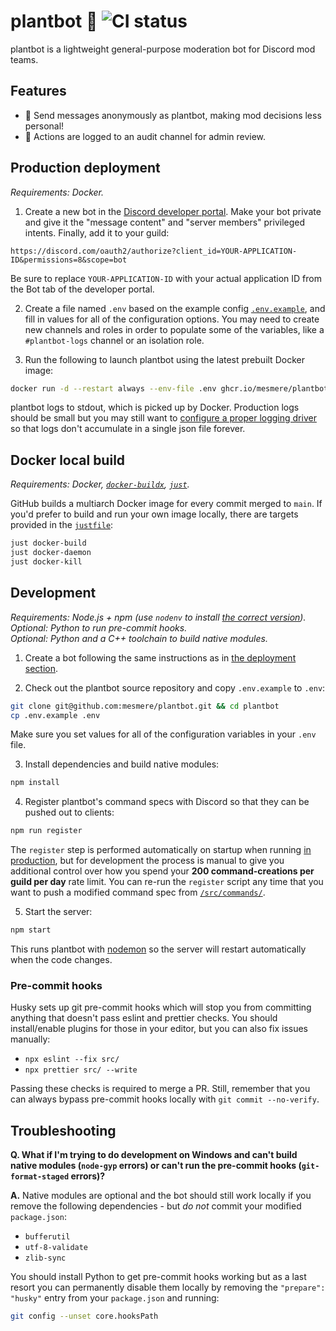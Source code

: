 # plantbot 🌱 ![CI status](https://github.com/mesmere/plantbot/actions/workflows/ci.yml/badge.svg)

plantbot is a lightweight general-purpose moderation bot for Discord mod teams.

## Features

* 👥 Send messages anonymously as plantbot, making mod decisions less personal!
* 🔎 Actions are logged to an audit channel for admin review.

## Production deployment

*Requirements: Docker.*

1. Create a new bot in the [Discord developer portal](https://discord.com/developers/applications). Make your bot private and give it the "message content" and "server members" privileged intents. Finally, add it to your guild:

```
https://discord.com/oauth2/authorize?client_id=YOUR-APPLICATION-ID&permissions=8&scope=bot
```

Be sure to replace `YOUR-APPLICATION-ID` with your actual application ID from the Bot tab of the developer portal.

2. Create a file named `.env` based on the example config [`.env.example`](/.env.example), and fill in values for all of the configuration options. You may need to create new channels and roles in order to populate some of the variables, like a `#plantbot-logs` channel or an isolation role.

3. Run the following to launch plantbot using the latest prebuilt Docker image:

```sh
docker run -d --restart always --env-file .env ghcr.io/mesmere/plantbot:latest
```

plantbot logs to stdout, which is picked up by Docker. Production logs should be small but you may still want to [configure a proper logging driver](https://docs.docker.com/config/containers/logging/configure/) so that logs don't accumulate in a single json file forever.

## Docker local build

*Requirements: Docker, [`docker-buildx`](https://github.com/docker/buildx), [`just`](https://github.com/casey/just).*

GitHub builds a multiarch Docker image for every commit merged to `main`. If you'd prefer to build and run your own image locally, there are targets provided in the [`justfile`](/justfile):

```sh
just docker-build
just docker-daemon
just docker-kill
```

## Development

*Requirements: Node.js + npm (use `nodenv` to install [the correct version](/.node-version)).*  
*Optional: Python to run pre-commit hooks.*  
*Optional: Python and a C++ toolchain to build native modules.*

1. Create a bot following the same instructions as in [the deployment section](#production-deployment).

2. Check out the plantbot source repository and copy `.env.example` to `.env`:

```sh
git clone git@github.com:mesmere/plantbot.git && cd plantbot
cp .env.example .env
```

Make sure you set values for all of the configuration variables in your `.env` file.

3. Install dependencies and build native modules:

```sh
npm install
```

4. Register plantbot's command specs with Discord so that they can be pushed out to clients:

```sh
npm run register
```

The `register` step is performed automatically on startup when running [in production](https://nodejs.org/en/learn/getting-started/nodejs-the-difference-between-development-and-production), but for development the process is manual to give you additional control over how you spend your **200 command-creations per guild per day** rate limit. You can re-run the `register` script any time that you want to push a modified command spec from [`/src/commands/`](/src/commands).

5. Start the server:

```sh
npm start
```

This runs plantbot with [nodemon](https://github.com/remy/nodemon) so the server will restart automatically when the code changes.

### Pre-commit hooks

Husky sets up git pre-commit hooks which will stop you from committing anything that doesn't pass eslint and prettier checks. You should install/enable plugins for those in your editor, but you can also fix issues manually:

* `npx eslint --fix src/`
* `npx prettier src/ --write`

Passing these checks is required to merge a PR. Still, remember that you can always bypass pre-commit hooks locally with `git commit --no-verify`.

## Troubleshooting

**Q. What if I'm trying to do development on Windows and can't build native modules (`node-gyp` errors) or can't run the pre-commit hooks (`git-format-staged` errors)?**

**A.** Native modules are optional and the bot should still work locally if you remove the following dependencies - but _do not_ commit your modified `package.json`:

* `bufferutil`
* `utf-8-validate`
* `zlib-sync`

You should install Python to get pre-commit hooks working but as a last resort you can permanently disable them locally by removing the `"prepare": "husky"` entry from your `package.json` and running:

```sh
git config --unset core.hooksPath
```
